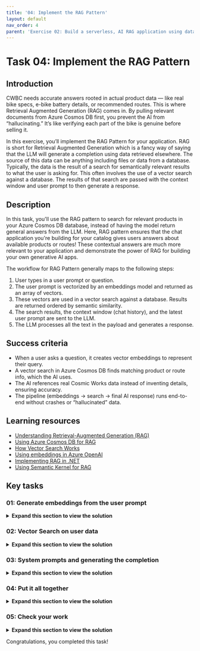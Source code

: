 ```yaml
---
title: '04: Implement the RAG Pattern'
layout: default
nav_order: 4
parent: 'Exercise 02: Build a serverless, AI RAG application using data from Azure Cosmos DB'
---
```


# Task 04: Implement the RAG Pattern

## Introduction
CWBC needs accurate answers rooted in actual product data — like real bike specs, e-bike battery details, or recommended routes. This is where Retrieval Augmented Generation (RAG) comes in. By pulling relevant documents from Azure Cosmos DB first, you prevent the AI from “hallucinating.” It’s like verifying each part of the bike is genuine before selling it.
 
 In this exercise, you’ll implement the RAG Pattern for your application. RAG is short for Retrieval Augmented Generation which is a fancy way of saying that the LLM will generate a completion using data retrieved elsewhere. The source of this data can be anything including files or data from a database. Typically, the data is the result of a search for semantically relevant results to what the user is asking for. This often involves the use of a vector search against a database. The results of that search are passed with the context window and user prompt to then generate a response. 

## Description
In this task, you'll use the RAG pattern to search for relevant products in your Azure Cosmos DB database, instead of having the model return general answers from the LLM. Here, RAG pattern ensures that the chat application you're building for your catalog gives users answers about available products or routes! These contextual answers are much more relevant to your application and demonstrate the power of RAG for building your own generative AI apps. 
 
The workflow for RAG Pattern generally maps to the following steps:
 
 1. User types in a user prompt or question.
 1. The user prompt is vectorized by an embeddings model and returned as an array of vectors.
 1. These vectors are used in a vector search against a database. Results are returned ordered by semantic similarity.
 1. The search results, the context window (chat history), and the latest user prompt are sent to the LLM.
 1. The LLM processes all the text in the payload and generates a response.

## Success criteria
 - When a user asks a question, it creates vector embeddings to represent their query.
 - A vector search in Azure Cosmos DB finds matching product or route info, which the AI uses.
 - The AI references real Cosmic Works data instead of inventing details, ensuring accuracy.
 - The pipeline (embeddings → search → final AI response) runs end-to-end without crashes or “hallucinated” data.


## Learning resources
- [Understanding Retrieval-Augmented Generation (RAG)](https://learn.microsoft.com/en-us/azure/ai-services/openai/concepts/retrieval-augmented-generation)  
- [Using Azure Cosmos DB for RAG](https://learn.microsoft.com/en-us/azure/cosmos-db/nosql/vector-search-overview)  
- [How Vector Search Works](https://learn.microsoft.com/en-us/azure/cosmos-db/nosql/vector-search-how-it-works)  
- [Using embeddings in Azure OpenAI](https://learn.microsoft.com/en-us/azure/ai-services/openai/concepts/embeddings)  
- [Implementing RAG in .NET](https://learn.microsoft.com/en-us/semantic-kernel/examples/retrieval-augmented-generation)  
- [Using Semantic Kernel for RAG](https://learn.microsoft.com/en-us/semantic-kernel/plugins/retrieval-augmented-generation)  

## Key tasks


### 01: Generate embeddings from the user prompt
 
 <details markdown="block"> 
  <summary><strong>Expand this section to view the solution</strong></summary> 

 Turning user text into vector embeddings unlocks the power to find matching info in your data. CWBC is excited about the idea that “Which bikes have the best battery range?” triggers a search for actual e-bike models in your database.
 
 You'll first need to add the OpenAI embeddings generation extension to the Semantic Kernel service.
 
 1. Go to the **SemanticKernelService.cs** file you modified previously in the **Services** subfolder.
 
 1. Find the **public SemanticKernelService`()** constructor with the following signature:
 
     ```csharp
     public SemanticKernelService(OpenAIClient openAiClient, CosmosClient cosmosClient, IOptions<OpenAi> openAIOptions, IOptions<CosmosDb> cosmosOptions)
     ```
 
 1. You added the OpenAI chat completion extension in the previous exercise. 
 
     Directly below that line, add the extension for OpenAI embedding generation. The following code block includes the previously added OpenAI extension.
 
     ```csharp
     //Add Azure OpenAI chat completion service
     builder.AddOpenAIChatCompletion(modelId: completionDeploymentName, openAIClient: openAiClient);
 
     //Add Azure OpenAI text embedding generation service
     builder.AddOpenAITextEmbeddingGeneration(modelId: embeddingDeploymentName, openAIClient: openAiClient, dimensions: 1536);
     ```
 
     ![zc0wh73d.jpg](../../media/zc0wh73d.jpg)
 
 1. Find **GetEmbeddingsAsync`()**. 
 
 1. Comment out the two lines above the **return** statement and add the two new lines, using the following: 
 
      ```csharp
     //await Task.Delay(0);
     //floatembeddingsArray = new float[0];
 
     var embeddings = await kernel.GetRequiredService<ITextEmbeddingGenerationService>().GenerateEmbeddingAsync(text);
     floatembeddingsArray = embeddings.ToArray();
     ```
 
     ![g03eaek4.jpg](../../media/g03eaek4.jpg)
 
     {: .note }
     > The new code here uses the built-in embedding service to generate vectors out of the user text. It then converts the result to an array of floats.
 
 1. Save **SemanticKernelService.cs**.
 
 1. In the terminal, ensure the code compiles:
 
     ```
     dotnet build
     ```
 
     {: .note }
     > The warnings are safe to ignore.
 
     ![s17d6sz4.jpg](../../media/s17d6sz4.jpg)
 
 1. If the code compiles with no errors, move on to the next step.
 
#### Is your application not working or throwing exceptions? Compare your code against this example.

  
    1. Review the **SemanticKernelService()** constructor in **SemanticKernelService.cs** to make sure that your code matches this sample.
 
     ```csharp
     public SemanticKernelService(OpenAIClient openAiClient, CosmosClient cosmosClient, IOptions<OpenAi> openAIOptions, IOptions<CosmosDb> cosmosOptions)
     {
         var completionDeploymentName = openAIOptions.Value.CompletionDeploymentName;
         var embeddingDeploymentName = openAIOptions.Value.EmbeddingDeploymentName;
         var maxRagTokens = openAIOptions.Value.MaxRagTokens;
         var maxContextTokens = openAIOptions.Value.MaxContextTokens;
 
         var databaseName = cosmosOptions.Value.Database;
         var productContainerName = cosmosOptions.Value.ProductContainer;
         var productDataSourceURI = cosmosOptions.Value.ProductDataSourceURI;
 
         ArgumentNullException.ThrowIfNullOrEmpty(completionDeploymentName);
         ArgumentNullException.ThrowIfNullOrEmpty(embeddingDeploymentName);
         ArgumentNullException.ThrowIfNullOrEmpty(maxRagTokens);
         ArgumentNullException.ThrowIfNullOrEmpty(maxContextTokens);
         ArgumentNullException.ThrowIfNullOrEmpty(databaseName);
         ArgumentNullException.ThrowIfNullOrEmpty(productContainerName);
         ArgumentNullException.ThrowIfNullOrEmpty(productDataSourceURI);
 
         //Set the product data source URI for loading data
         _productDataSourceURI = productDataSourceURI;
 
         // Initialize the Semantic Kernel
         var builder = Kernel.CreateBuilder();
 
         //Add Azure OpenAI chat completion service
         builder.AddOpenAIChatCompletion(modelId: completionDeploymentName, openAIClient: openAiClient);
 
         //Add Azure OpenAI text embedding generation service
         builder.AddOpenAITextEmbeddingGeneration(modelId: embeddingDeploymentName, openAIClient: openAiClient, dimensions: 1536);
 
         //Add Azure CosmosDB NoSql client and Database to the Semantic Kernel
         builder.Services.AddSingleton<Database>(
             sp =>
             {
                 var client = cosmosClient;
                 return client.GetDatabase(databaseName);
             });
 
         // Add the Azure CosmosDB NoSQL Vector Store Record Collection for Products
         var options = new AzureCosmosDBNoSQLVectorStoreRecordCollectionOptions<Product> { PartitionKeyPropertyName = "categoryId" };
         builder.AddAzureCosmosDBNoSQLVectorStoreRecordCollection<Product>(productContainerName, options);
 
         kernel = builder.Build();
 
        //Get a reference to the product container from Semantic Kernel for vector search and adding/updating products
        _productContainer = (AzureCosmosDBNoSQLVectorStoreRecordCollection<Product>)kernel.Services.GetRequiredService<IVectorStoreRecordCollection<string, Product>>();
 
         //Create a tokenizer for the model
         _tokenizer = Tokenizer.CreateTiktokenForModel(modelName: "gpt-4o");
         _maxRagTokens = Int32.TryParse(maxRagTokens, out _maxRagTokens) ? _maxRagTokens: 3000;
         _maxContextTokens = Int32.TryParse(maxContextTokens, out _maxContextTokens) ? _maxContextTokens : 1000;
     }
     ```
 
    1. Review the **GetEmbeddingsAsync()** function to make sure that your code matches this sample.
  
     ```csharp
     public async Task<float[]> GetEmbeddingsAsync(string text)
     {
         var embeddings = await kernel.GetRequiredService<ITextEmbeddingGenerationService>().GenerateEmbeddingAsync(text);
         floatembeddingsArray = embeddings.ToArray();
         
         return embeddingsArray;
     }
     ```
 
 </details>

 
### 02: Vector Search on user data
 
<details markdown="block"> 
  <summary><strong>Expand this section to view the solution</strong></summary> 

 With embeddings ready, you’ll run a vector search on Cosmos DB to retrieve the best matches. Instead of rummaging randomly, the system quickly zeroes in on relevant products—key to giving riders meaningful advice.
 
 The next step is to implement the vector search query in your application.
 
 1. In **SemanticKernelService.cs** class, find the **SearchProductsAsync`()** function with the following signature. 
 
     ```csharp
     public async Task<string> SearchProductsAsync(ReadOnlyMemory<float> promptVectors, int productMaxResults)
     ```
 
 1. Instead of writing a custom vector query to execute against our container, you can leverage Semantic Kernel's Azure Cosmos DB NoSQL Vector Store connector. This greatly reduces the amount of code you need to write to search our product data for relevant results. 
 
     Comment out the two lines of code above the **return** statement and add the lines beneath them, using the following:
 
     ```csharp
     //string productsString = "";
     //await Task.Delay(0);
 
     var options = new VectorSearchOptions { VectorPropertyName = "vectors", Top = productMaxResults };
 
     //Call Semantic Kernel to perform the vector search
     var searchResult = await _productContainer.VectorizedSearchAsync(promptVectors, options);
     ```
 
     ![je4h9rg7.jpg](../../media/je4h9rg7.jpg)
 
     {: .note }
     > This code uses the Semantic Kernel Azure Cosmos DB NoSQL Vector Store connector to:
     >
     > 1. Indicate which property in the Azure Cosmos DB document contains the vectors to search against using **VectorPropertyName** in the **VectorSearchOptions**.
     > 1. Limit the number of products that are returned by the search using **Top**. Because LLM's can only process so much text at once, it’s necessary to limit the amount of data returned by a vector search. The **productMaxResults** value limits that amount of data. This is something you may need to adjust when doing vector searches, so it’s a config value in this application.
     > 1. Call the **VectorizedSearchAsync()** function in the Semantic Kernel connector. This performs vector search using the passed-in vector embeddings generated by the user prompt. The function automatically orders the results by the similarity score from most semantically relevant to least relevant.
 
 1. Below the block of code you added, add the following lines above the existing **return** statement:
 
     ```csharp
     var resultRecords = new List<VectorSearchResult<Product>>();
     await foreach (var result in searchResult.Results)
     {
         resultRecords.Add(result);
     }
 
     string productsString = JsonSerializer.Serialize(resultRecords);
     ```
 
     ![5xcvrojv.jpg](../../media/5xcvrojv.jpg)
 
     {: .note }
     > This loops through the vector search results and serializes all products as a single string.
     
 1. Save the **SemanticKernelService.cs** file.
 
 </details>
 
### 03: System prompts and generating the completion
 
<details markdown="block"> 
  <summary><strong>Expand this section to view the solution</strong></summary> 

 Now that you have real product data, your system prompt must instruct the AI to stick to it. CWBC wants to avoid false answers. By feeding the retrieved data back into the AI, you ensure the final response is both conversational and true to the source.
 
 You need to modify the LLM payload for generating the completion to include our new vector search results data. You also need to modify the system prompt you use to instruct the LLM how to generate the completion.
 
 1. In the **SemanticKernelService.cs** class, find the **_systemPromptRetailAssistant** variable. 
 
 1. Comment out the line and add our new system prompt, using the following:
 
     ```csharp
     //private readonly string _systemPromptRetailAssistant = @"";
     private readonly string _systemPromptRetailAssistant = @"
         You are an intelligent assistant for the Cosmic Works Bike Company. 
         You are designed to provide helpful answers to user questions about 
         bike products and accessories provided in JSON format below.
 
     Instructions:
         - Only answer questions related to the information provided below.
         - Don't reference any product data not provided below.
         - If you're unsure of an answer, you can say ""I don't know"" or ""I'm not sure"" and recommend users search themselves.
 
     Text of relevant information:";
     ```
 
     ![v7spo3so.jpg](../../media/v7spo3so.jpg)
 
     {: .note }
     > Compare this system prompt to our original **_systemPrompt**. Both are similar in providing information for how the LLM should behave. However, the new prompt provides greater context and a clear list of instructions for what it’s supposed to do. It also provides a placeholder for where the LLM expects to see additional information. 
 
 1. You next need to modify the function that will call the LLM. 
 
     Find the **GetRagCompletionAsync`()** function in **SemanticKernelService.cs** with the following signature:
 
     ```csharp
     public async Task<(string completion, int generationTokens, int completionTokens)> GetRagCompletionAsync(List<Message> contextWindow, string ragData)
     ```
 
 1. At the top of the function, add a new line to trim the incoming product search data based on the **_maxRagTokens** configuration. This uses a tokenizer from Semantic Kernel to help us control the number of tokens we're consuming for each request. 
 
     ```csharp
     //Manage token consumption per request by trimming the amount of vector search data sent to the model
     ragData = TrimToTokenLimit(_maxRagTokens, ragData);
     ```
 
     ![cvb02vz5.jpg](../../media/cvb02vz5.jpg)
 
     {: .note }
     > There are three parts to token control for this request:
     > - **_maxRagTokens** limits the amount of product data we send to the model in our prompt. 
     > - **_maxContextTokens** controls how much text from our context window is passed as part of the prompt. Notice the foreach loop lower in this function that uses this variable to limit the number of prior messages added from our context window. 
     > - **max_tokens** in the **PromptExecutionSettings** limits the number of tokens the model uses to generate a response. 
     
     {: .note }
     > The model we’re using can consume a maximum of 4096 tokens per request. Our three settings help us ensure we’re within the token consumption limits of our model on each request.
 
 1. Below the **ragData** line you added, find the **skChatHistory** variable. 
 
 1. Add a line below **var skChatHistory** to set the new system message. 
 
     ```csharp
     skChatHistory.AddSystemMessage(_systemPromptRetailAssistant + ragData);
     ```
 
     ![e2c1dms4.jpg](../../media/e2c1dms4.jpg)
 
     {: .note }
     > This is where the vector search results are sent to the LLM and appended as part of the system prompt that you defined with the placeholder for additional information.
 
 1. Save the **SemanticKernelService.cs** file.
 
 </details>
 
### 04: Put it all together
 
<details markdown="block"> 
  <summary><strong>Expand this section to view the solution</strong></summary> 

 At this point, your Intelligent Assistant seamlessly merges user questions, vector search results, and GPT completions. CWBC can proudly say their customers get real-time answers grounded in official bike data.
 
 The last step for our RAG Pattern implementation is to modify our LLM pipeline function in our application so that it generates embeddings from the user prompt, executes the vector search to find relevant products to those embeddings, and calls our new rag chat completion function to generate the response.
 
 1. Open the **ChatService.cs** class file.
 
 1. Find the **public async Task<Message> GetChatCompletionAsync`()** function.
 
 1. You'll need to get vector embeddings from the user prompts. 
 
     Below the call to **GetSessionContextWindowAsync`()**, add two lines to concatenate the context window as one string and to generate vector embeddings. 
     
     The lines for **GetSessionContextWindowAsync** are included in the code block:
 
     ```csharp
     //Get the context window for this conversation up to the maximum conversation depth.
     List<Message> contextWindow = 
         await _cosmosDbService.GetSessionContextWindowAsync(tenantId, userId, sessionId, _maxContextWindow);
 
     //Serialize the user prompts for the context window
     string prompts = string.Join(Environment.NewLine, contextWindow.Select(m => m.Prompt));
 
     //Generate embeddings for the user prompts for search
     floatpromptVectors = await _semanticKernelService.GetEmbeddingsAsync(prompts);
     ```
 
     ![r49dseq1.jpg](../../media/r49dseq1.jpg)
 
     {: .note }
     > The call to **GetEmbeddingsAsync()** that you added generates vector embeddings out of the user prompt using Semantic Kernel and Azure OpenAI.
 
 1. Directly below these lines, add the line to create **vectorSearchResults** with the value from the **SearchProductsAsync()** function you completed earlier.
 
     ```csharp
     //RAG Pattern Vector search results for product data
     string vectorSearchResults = await _semanticKernelService.SearchProductsAsync(promptVectors, _productMaxResults);
     ```
 
     ![8hqhe2ms.jpg](../../media/8hqhe2ms.jpg)
 
 1. Comment out the call to **GetChatCompletionAsync()** and replace it with a call to our new function **GetRagCompletionAsync()** that takes vectors returned from our product search above.
 
     ```csharp
     //(chatMessage.Completion, chatMessage.CompletionTokens) = await _semanticKernelService.GetChatCompletionAsync(contextWindow);
     
     //Call Semantic Kernel to do a vector search to generate a new completion
     (chatMessage.Completion, chatMessage.GenerationTokens, chatMessage.CompletionTokens) = await _semanticKernelService.GetRagCompletionAsync(contextWindow, vectorSearchResults);
     ```
 
     ![ag435jf5.jpg](../../media/ag435jf5.jpg)
 
 1. Save the **ChatService.cs** file.
 
</details>
 
### 05: Check your work
 
<details markdown="block"> 
  <summary><strong>Expand this section to view the solution</strong></summary> 

 Take the Intelligent Assistant for a test ride. Ask about different available bikes. If everything lines up — AI responses referencing the correct data — your RAG pipeline is good to go.
 Let's run your application and test it.
 
 1. In your terminal, start the application:
 
     ```
     dotnet run
     ```
 
 1. **Ctrl+click** the URL on the **Login to the dashboard** line.
 
 1. Select the **http://localhost:8100** endpoint.
 
 1. Select **Create New Chat** on the left, then select the **New Chat** that was created.
 
 1. Test its new vector search, system prompt, and response generation by entering: **What bikes do you have?** 
 
     {: .note }
     > The AI assistant should respond with a list of bikes available from the product catalog. 
     
     {: .note }
     > Notice the number of **Generation Tokens** and the **Time** are now significantly higher because you're passing in more data for the model to analyze. We'll look at optimizing this in the next exercise.
 
     ![wkme7a1x.jpg](../../media/wkme7a1x.jpg)
 
 1. Ask a follow-up question: **Do you have mountain bikes?**
 
     ![iw1x98ky.jpg](../../media/iw1x98ky.jpg)
 
 1. Close the browser window.
 
 1. End the process in the terminal by selecting **Ctrl+C**.
 
#### Is your application not working or throwing exceptions, compare your code against this example.
 
 1. Validate that the **GetChatCompletionAsync()** function in the **ChatService** matches this sample.
 
     ```csharp
     public async Task<Message> GetChatCompletionAsync(string tenantId, string userId, string sessionId, string promptText)    
     {        
         //Create a message object for the new User Prompt and calculate the tokens for the prompt        
         Message chatMessage = await CreateChatMessageAsync(tenantId, userId, sessionId, promptText);        
                
         //Get the context window for this conversation up to the maximum conversation depth        
         List<Message> contextWindow = 
             await _cosmosDbService.GetSessionContextWindowAsync(tenantId, userId, sessionId, _maxContextWindow);        
         
         //Serialize the user prompts for the context window        
         string prompts = string.Join(Environment.NewLine, contextWindow.Select(m => m.Prompt));            
         
         //Generate embeddings for the user prompts for search        
         floatpromptVectors = await _semanticKernelService.GetEmbeddingsAsync(prompts);        
         
         //RAG Pattern Vector search results for product data        
         string vectorSearchResults = await _semanticKernelService.SearchProductsAsync(promptVectors, _productMaxResults);               
         
         //Call Semantic Kernel to do a vector search to generate a new completion        
         (chatMessage.Completion, chatMessage.GenerationTokens, chatMessage.CompletionTokens) = 
             await _semanticKernelService.GetRagCompletionAsync(contextWindow, vectorSearchResults);        
         
         //Persist the prompt/completion, elapsed time, update the session tokens in chat history        
         await UpdateSessionAndMessage(tenantId, userId, sessionId, chatMessage);        
         
         return chatMessage;    
     }
     ```
 
2. If you get responses indicating there was no data to generate a response, the vector search is likely not working as expected. Navigate to the **SemanticKernelService** and locate the **SearchProductsAsync()** method to make sure that your code matches this sample.
  
     ```csharp
     public async Task<string> SearchProductsAsync(ReadOnlyMemory<float> promptVectors, int productMaxResults)
     {
         var options = new VectorSearchOptions { VectorPropertyName = "vectors", Top = productMaxResults };
 
         //Call Semantic Kernel to perform the vector search
         var searchResult = await _productContainer.VectorizedSearchAsync(promptVectors, options);
 
         var resultRecords = new List<VectorSearchResult<Product>>();
         await foreach (var result in searchResult.Results)
         {
            resultRecords.Add(result);
         }
 
         string productsString = JsonSerializer.Serialize(resultRecords);
 
         return productsString;
     }
     ```
 
3. If you get other strange behavior for the completion, it's possible the system prompt is not correct. In the **SemanticKernelService** locate the system prompts at the top of the class. Review **_systemPromptRetailAssistant** variable to make sure that your code matches this sample.
  
     ```csharp
     private readonly string _systemPromptRetailAssistant = @"
     You are an intelligent assistant for the Cosmic Works Bike Company. 
     You are designed to provide helpful answers to user questions about 
     bike products and accessories provided in JSON format below.
 
     Instructions:
     - Only answer questions related to the information provided below.
     - Don't reference any product data not provided below.
     - If you're unsure of an answer, you can say "I don't know" or "I'm not sure" and recommend users search themselves.
 
     Text of relevant information:";
     ```
 
4. Finally, if the responses do not include any information on the bike products being asked, it's possible the call to Azure OpenAI Service is not correct. In the **SemanticKernelService** locate the **GetRagCompletionAsync()** method to make sure that your code matches this sample.
  
     ```csharp
     public async Task<(string completion, int generationTokens, int completionTokens)> GetRagCompletionAsync(List<Message> contextWindow, string ragData)
     {
         //Manage token consumption per request by trimming the amount of vector search data sent to the model
         ragData = TrimToTokenLimit(_maxRagTokens, ragData);
 
         //Add the system prompt and vector search data to the chat history
         var skChatHistory = new ChatHistory();
         skChatHistory.AddSystemMessage(_systemPromptRetailAssistant + ragData);
 
         //Manage token consumption by trimming the amount of chat history sent to the model
         //Useful if the chat history is very large. It can also be summarized before sending to the model
         int currentTokens = 0;
 
         foreach (var message in contextWindow)
         {
             //Add up to the max tokens allowed
             if ((currentTokens += message.PromptTokens + message.CompletionTokens) > _maxContextTokens) break;
             
             skChatHistory.AddUserMessage(message.Prompt);
             if (message.Completion != string.Empty)
                 skChatHistory.AddAssistantMessage(message.Completion);
         }
 
         PromptExecutionSettings settings = new()
         {
             ExtensionData = new Dictionary<string, object>()
             {
                 { "temperature", 0.2 },
                 { "top_p", 0.7 },
                 { "max_tokens", 1000  }
             }
         };
         var result = await kernel.GetRequiredService<IChatCompletionService>().GetChatMessageContentAsync(skChatHistory, settings);
 
         ChatTokenUsage completionUsage = (ChatTokenUsage)result.Metadata!["Usage"]!;
 
         string completion = result.Items[0].ToString()!;
 
         //Separate the amount of tokens used to process the completion vs. the tokens used on the returned text of the completion
         //The completion text is fed into subsequent requests so we want an accurate count of tokens for that text in case
         int generationTokens = completionUsage.TotalTokenCount - completionUsage.OutputTokenCount;
         int completionTokens = completionUsage.OutputTokenCount;
         
         return (completion, generationTokens, completionTokens);
     }
     ```
 
 </details>

 Congratulations, you completed this task!
